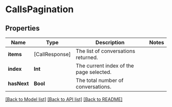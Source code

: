 # CallsPagination

## Properties
Name | Type | Description | Notes
------------ | ------------- | ------------- | -------------
**items** | [CallResponse] | The list of conversations returned. | 
**index** | **Int** | The current index of the page selected. | 
**hasNext** | **Bool** | The total number of conversations. | 

[[Back to Model list]](../README.md#documentation-for-models) [[Back to API list]](../README.md#documentation-for-api-endpoints) [[Back to README]](../README.md)


